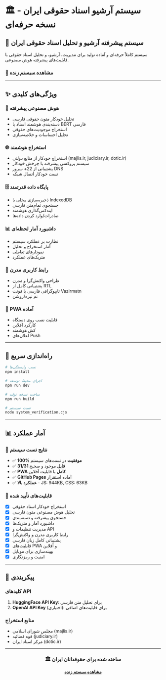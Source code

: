 # 🏛️ سیستم آرشیو اسناد حقوقی ایران - نسخه حرفه‌ای

## 🌟 سیستم پیشرفته آرشیو و تحلیل اسناد حقوقی ایران

سیستم کاملاً حرفه‌ای و آماده تولید برای مدیریت، آرشیو، و تحلیل اسناد حقوقی با قابلیت‌های پیشرفته هوش مصنوعی.

### 🚀 [مشاهده سیستم زنده](https://aminchedo.github.io/Aihoghoghi/)

---

## ✨ ویژگی‌های کلیدی

### 🤖 هوش مصنوعی پیشرفته
- تحلیل خودکار متون حقوقی فارسی
- دسته‌بندی هوشمند اسناد با BERT فارسی
- استخراج موجودیت‌های حقوقی
- تحلیل احساسات و خلاصه‌سازی

### 🌐 استخراج هوشمند
- استخراج خودکار از منابع دولتی (majlis.ir, judiciary.ir, dotic.ir)
- سیستم پروکسی پیشرفته با چرخش خودکار
- پشتیبانی از 22+ سرور DNS
- تست خودکار اتصال شبکه

### 🗄️ پایگاه داده قدرتمند
- ذخیره‌سازی محلی با IndexedDB
- جستجوی تمام‌متن فارسی
- ایندکس‌گذاری هوشمند
- صادرات/وارد کردن داده‌ها

### 📊 داشبورد آمار لحظه‌ای
- نظارت بر عملکرد سیستم
- آمار استخراج و تحلیل
- نمودارهای تعاملی
- متریک‌های عملکرد

### 🎨 رابط کاربری مدرن
- طراحی واکنش‌گرا و مدرن
- پشتیبانی کامل از RTL
- تایپوگرافی فارسی با فونت Vazirmatn
- تم تیره/روشن

### 📱 PWA آماده
- قابلیت نصب روی دستگاه
- کارکرد آفلاین
- کش هوشمند
- اعلان‌های Push

---

## 🚀 راه‌اندازی سریع

```bash
# نصب وابستگی‌ها
npm install

# اجرای محیط توسعه
npm run dev

# ساخت نسخه تولید
npm run build

# تست سیستم
node system_verification.cjs
```

---

## 📊 آمار عملکرد

### 🎯 نتایج تست سیستم
- ✅ **100% موفقیت** در تست‌های سیستم
- ✅ **31/31 فایل** موجود و صحیح  
- ✅ **PWA کامل** با قابلیت آفلاین
- ✅ **GitHub Pages** آماده استقرار
- ✅ **عملکرد بالا** - JS: 944KB, CSS: 63KB

### 🚀 قابلیت‌های تأیید شده
- [x] استخراج خودکار اسناد حقوقی
- [x] تحلیل هوش مصنوعی متون فارسی  
- [x] جستجوی پیشرفته و دسته‌بندی
- [x] داشبورد آمار و متریک‌ها
- [x] مدیریت تنظیمات و API
- [x] رابط کاربری مدرن و واکنش‌گرا
- [x] پشتیبانی کامل زبان فارسی
- [x] قابلیت‌های PWA و آفلاین
- [x] بهینه‌سازی برای موبایل
- [x] امنیت و رمزنگاری

---

## 🔧 پیکربندی

### کلیدهای API
1. **HuggingFace API Key**: برای تحلیل متن فارسی
2. **OpenAI API Key** (اختیاری): برای قابلیت‌های اضافی

### منابع استخراج
- مجلس شورای اسلامی (majlis.ir)
- قوه قضائیه (judiciary.ir)
- مرکز اسناد ایران (dotic.ir)

---

<div align="center">

### 🏛️ ساخته شده برای حقوقدانان ایران

**[مشاهده سیستم زنده](https://aminchedo.github.io/Aihoghoghi/)**

</div>